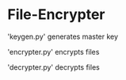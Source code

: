 # File-Encrypter
'keygen.py' generates master key

'encrypter.py' encrypts files

'decrypter.py' decrypts files
